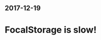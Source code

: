 ## 2017-12-19


# FocalStorage is slow!

<script>
import focalStorage from 'src/external/focalStorage.js';
// ~10 ms
var start = performance.now();
focalStorage
  .getItem("lively4mounts")
  .then(() => {
    return `focalStorage.getItem(): ${(performance.now()-start).toFixed(2)}ms`
  }
)
</script>

<script>
// ~0.2 ms
var start = performance.now();
new Promise(r => r(1)).then(r => {
  return `aPromise.then(): ${(performance.now()-start).toFixed(2)}ms`
});
</script>
